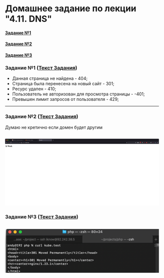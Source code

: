 # Домашнее задание по лекции "4.11. DNS"

#### [Задание №1](#задание-1-текст-задания)
#### [Задание №2](#задание-2-текст-задания)
#### [Задание №3](#задание-2-текст-задания)

### Задание №1 ([Текст Задания](https://github.com/netology-code/snet-homeworks/blob/main/4-11.md#%D0%B7%D0%B0%D0%B4%D0%B0%D0%BD%D0%B8%D0%B5-1))

- Данная страница не найдена - 404;
- Страница была перенесена на новый сайт - 301;
- Ресурс удален - 410;
- Пользователь не авторизован для просмотра страницы - -401;
- Превышен лимит запросов от пользователя - 429;

---

### Задание №2 ([Текст Задания](https://github.com/netology-code/snet-homeworks/blob/main/4-11.md#%D0%B7%D0%B0%D0%B4%D0%B0%D0%BD%D0%B8%D0%B5-2))

Думаю не кретично если домен будет другим

![](assets/images/hw-28/hw-28-02-1.png)
---

### Задание №3 ([Текст Задания](https://github.com/netology-code/snet-homeworks/blob/main/4-11.md#%D0%B7%D0%B0%D0%B4%D0%B0%D0%BD%D0%B8%D0%B5-3))
![](assets/images/hw-28/hw-28-03-1.png)
---
